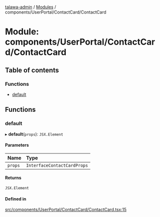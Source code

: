 [talawa-admin](../README.md) / [Modules](../modules.md) / components/UserPortal/ContactCard/ContactCard

# Module: components/UserPortal/ContactCard/ContactCard

## Table of contents

### Functions

- [default](components_UserPortal_ContactCard_ContactCard.md#default)

## Functions

### default

▸ **default**(`props`): `JSX.Element`

#### Parameters

| Name | Type |
| :------ | :------ |
| `props` | `InterfaceContactCardProps` |

#### Returns

`JSX.Element`

#### Defined in

[src/components/UserPortal/ContactCard/ContactCard.tsx:15](https://github.com/Anvita0305/talawa-admin/blob/6375d1b/src/components/UserPortal/ContactCard/ContactCard.tsx#L15)
